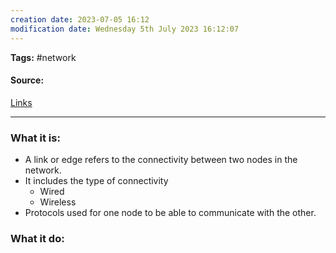 ```yaml
---
creation date: 2023-07-05 16:12
modification date: Wednesday 5th July 2023 16:12:07
---
```


**Tags:** #network 

#### Source:
[Links](https://www.freetimelearning.com/software-interview-questions-and-answers.php?What-are-nodes-and-links?&id=5743)

--------------------------------------

### What it is:

* A link or edge refers to the connectivity between two nodes in the network.
* It includes the type of connectivity
	* Wired
	* Wireless
* Protocols used for one node to be able to communicate with the other.

### What it do:

